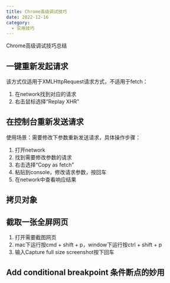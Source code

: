 ```yaml
---
title: Chrome高级调试技巧
date: 2022-12-16
category:
  - 实用技巧
---
```


Chrome高级调试技巧总结

##  一键重新发起请求
该方式仅适用于XMLHttpRequest请求方式，不适用于fetch：
1. 在network找到对应的请求
2. 右击鼠标选择“Replay XHR”

## 在控制台重新发送请求

使用场景：需要修改下参数重新发送请求，具体操作步骤：
1. 打开network
2. 找到需要修改参数的请求
3. 右击选择“Copy as fetch”
4. 粘贴到console，修改请求参数，按回车
5. 在network中查看响应结果


## 拷贝对象


## 截取一张全屏网页

1. 打开需要截图网页
2. mac下运行按cmd + shift + p，window下运行按ctrl + shift + p
3. 输入Capture full size screenshot按下回车

## Add conditional breakpoint 条件断点的妙用

